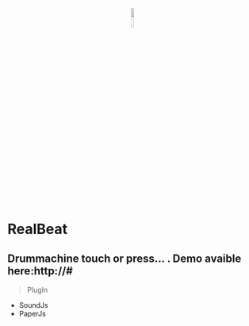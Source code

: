 <p align="center"><img src="https://www.gearank.com/sites/default/files/58590931b6e2c40400ebcae2_512.jpg" width="10%" height="10%" ></p>

# RealBeat
## Drummachine touch or press... . Demo avaible here:http://#



> PlugIn
- SoundJs
- PaperJs
